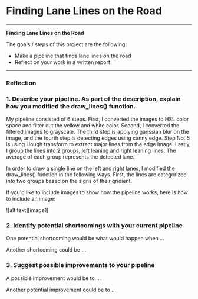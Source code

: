 # **Finding Lane Lines on the Road** 

---

**Finding Lane Lines on the Road**

The goals / steps of this project are the following:
* Make a pipeline that finds lane lines on the road
* Reflect on your work in a written report

---

### Reflection

### 1. Describe your pipeline. As part of the description, explain how you modified the draw_lines() function.

My pipeline consisted of 6 steps. First, I converted the images to HSL color space and filter out the yellow and white color. Second, I converted the filtered images to grayscale. The third step is applying ganssian blur on the image, and the fourth step is detecting edges using canny edge. Step No. 5 is using Hough transform to extract major lines from the edge image. Lastly, I group the lines into 2 groups, left leaning and right leaning lines. The average of each group represents the detected lane.

In order to draw a single line on the left and right lanes, I modified the draw_lines() function in the following ways. First, the lines are categorized into two groups based on the signs of their gridient. 

If you'd like to include images to show how the pipeline works, here is how to include an image: 

![alt text][image1]


### 2. Identify potential shortcomings with your current pipeline


One potential shortcoming would be what would happen when ... 

Another shortcoming could be ...


### 3. Suggest possible improvements to your pipeline

A possible improvement would be to ...

Another potential improvement could be to ...
